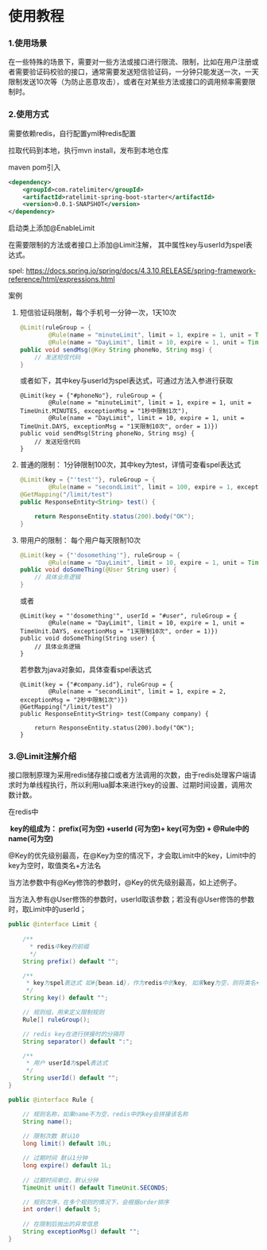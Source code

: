 # 使用教程

### 1.使用场景

在一些特殊的场景下，需要对一些方法或接口进行限流、限制，比如在用户注册或者需要验证码校验的接口，通常需要发送短信验证码，一分钟只能发送一次，一天限制发送10次等（为防止恶意攻击），或者在对某些方法或接口的调用频率需要限制时。

### 2.使用方式

需要依赖redis，自行配置yml种redis配置

拉取代码到本地，执行mvn install，发布到本地仓库

maven pom引入

```xml
<dependency>
    <groupId>com.ratelimiter</groupId>
    <artifactId>ratelimit-spring-boot-starter</artifactId>
    <version>0.0.1-SNAPSHOT</version>
</dependency>
```

启动类上添加@EnableLimit

在需要限制的方法或者接口上添加@Limit注解， 其中属性key与userId为spel表达式。

spel: https://docs.spring.io/spring/docs/4.3.10.RELEASE/spring-framework-reference/html/expressions.html

案例

1. 短信验证码限制，每个手机号一分钟一次，1天10次

   ```java
   @Limit(ruleGroup = {
           @Rule(name = "minuteLimit", limit = 1, expire = 1, unit = TimeUnit.MINUTES, exceptionMsg = "1秒中限制1次"),
           @Rule(name = "DayLimit", limit = 10, expire = 1, unit = TimeUnit.DAYS, exceptionMsg = "1天限制10次", order = 1)})
   public void sendMsg(@Key String phoneNo, String msg) {
       // 发送短信代码
   }
   ```

   或者如下，其中key与userId为spel表达式，可通过方法入参进行获取

   ```
   @Limit(key = {"#phoneNo"}, ruleGroup = {
           @Rule(name = "minuteLimit", limit = 1, expire = 1, unit = TimeUnit.MINUTES, exceptionMsg = "1秒中限制1次"),
           @Rule(name = "DayLimit", limit = 10, expire = 1, unit = TimeUnit.DAYS, exceptionMsg = "1天限制10次", order = 1)})
   public void sendMsg(String phoneNo, String msg) {
       // 发送短信代码
   }
   ```

   

2. 普通的限制： 1分钟限制100次，其中key为test，详情可查看spel表达式

   ```java
   @Limit(key = {"'test'"}, ruleGroup = {
           @Rule(name = "secondLimit", limit = 100, expire = 1, exceptionMsg = "1分钟中限制100次")})
   @GetMapping("/limit/test")
   public ResponseEntity<String> test() {
   
       return ResponseEntity.status(200).body("OK");
   }
   ```

3. 带用户的限制： 每个用户每天限制10次

   ```java
   @Limit(key = {"'dosomething'"}, ruleGroup = {
           @Rule(name = "DayLimit", limit = 10, expire = 1, unit = TimeUnit.DAYS, exceptionMsg = "1天限制10次", order = 1)})
   public void doSomeThing(@User String user) {
       // 具体业务逻辑
   }
   ```

   或者

   ```
   @Limit(key = "'dosomething'", userId = "#user", ruleGroup = {
           @Rule(name = "DayLimit", limit = 10, expire = 1, unit = TimeUnit.DAYS, exceptionMsg = "1天限制10次", order = 1)})
   public void doSomeThing(String user) {
       // 具体业务逻辑
   }
   ```

   若参数为java对象如，具体查看spel表达式

   ```
   @Limit(key = {"#company.id"}, ruleGroup = {
           @Rule(name = "secondLimit", limit = 1, expire = 2, exceptionMsg = "2秒中限制1次")})
   @GetMapping("/limit/test")
   public ResponseEntity<String> test(Company company) {
   
       return ResponseEntity.status(200).body("OK");
   }
   ```

### 3.@Limit注解介绍

接口限制原理为采用redis储存接口或者方法调用的次数，由于redis处理客户端请求时为单线程执行，所以利用lua脚本来进行key的设置、过期时间设置，调用次数计数。

在redis中

​		**key的组成为： prefix(可为空) +userId (可为空)+ key(可为空) + @Rule中的name(可为空)**

@Key的优先级别最高，在@Key为空的情况下，才会取Limit中的key，Limit中的key为空时，取值类名+方法名

当方法参数中有@Key修饰的参数时，@Key的优先级别最高，如上述例子。

当方法入参有@User修饰的参数时，userId取该参数；若没有@User修饰的参数时，取Limit中的userId；

```java
public @interface Limit {
	
    /**
      * redis中key的前缀
      */
    String prefix() default "";

    /**
     * key为spel表达式 如#{bean.id}，作为redis中的key, 如果key为空，则将类名+方法名作为key
     */
    String key() default "";

    // 规则组，用来定义限制规则
    Rule[] ruleGroup();

    // redis key在进行拼接时的分隔符
    String separator() default ":";

    /**
     * 用户 userId为spel表达式
     */
    String userId() default "";
}
```

```java
public @interface Rule {

    // 规则名称，如果name不为空，redis中的key会拼接该名称
    String name();
    
	// 限制次数 默认10
    long limit() default 10L;

    // 过期时间 默认1分钟
    long expire() default 1L;
	
    // 过期时间单位，默认分钟
    TimeUnit unit() default TimeUnit.SECONDS;

    // 规则次序，在多个规则的情况下，会根据order排序
    int order() default 5;
	
    // 在限制后抛出的异常信息
    String exceptionMsg() default "";
}
```
